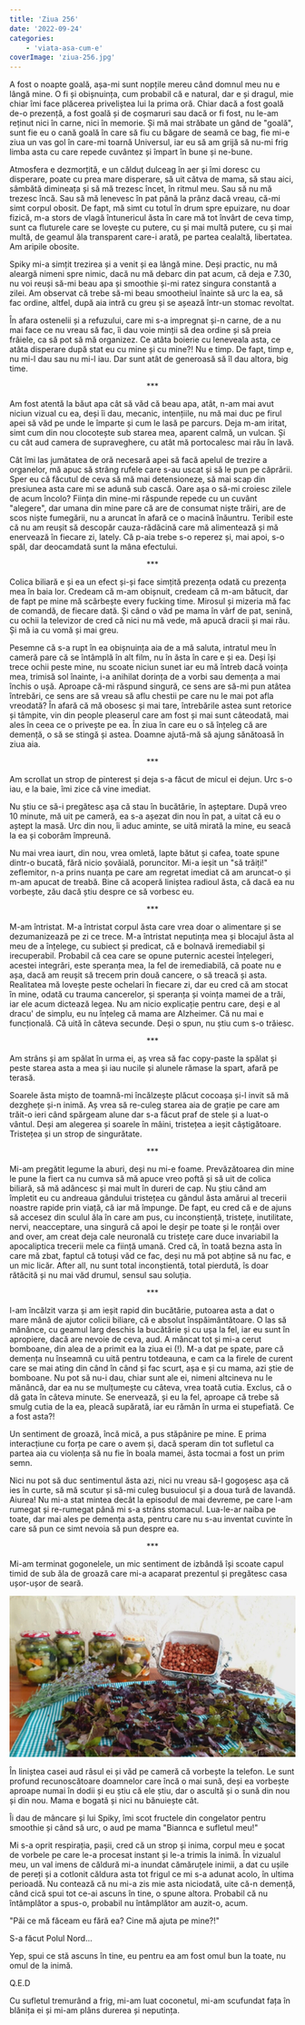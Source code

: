 ```yaml
---
title: 'Ziua 256'
date: '2022-09-24'
categories:
    - 'viata-asa-cum-e'
coverImage: 'ziua-256.jpg'
---
```


A fost o noapte goală, așa-mi sunt nopțile mereu când domnul meu nu e lângă mine. O fi și obișnuința, cum probabil că e natural, dar e și dragul, mie chiar îmi face plăcerea priveliștea lui la prima oră. Chiar dacă a fost goală de-o prezență, a fost goală și de coșmaruri sau dacă or fi fost, nu le-am reținut nici în carne, nici în memorie. Și mă mai străbate un gând de "goală", sunt fie eu o cană goală în care să fiu cu băgare de seamă ce bag, fie mi-e ziua un vas gol în care-mi toarnă Universul, iar eu să am grijă să nu-mi frig limba asta cu care repede cuvântez și împart în bune și ne-bune.

Atmosfera e dezmorțită, e un călduț dulceag în aer și îmi doresc cu disperare, poate cu prea mare disperare, să uit câtva de mama, să stau aici, sâmbătă dimineața și să mă trezesc încet, în ritmul meu. Sau să nu mă trezesc încă. Sau să mă lenevesc în pat până la prânz dacă vreau, că-mi simt corpul obosit. De fapt, mă simt cu totul în drum spre epuizare, nu doar fizică, m-a stors de vlagă întunericul ăsta în care mă tot învârt de ceva timp, sunt ca fluturele care se lovește cu putere, cu și mai multă putere, cu și mai multă, de geamul ăla transparent care-i arată, pe partea cealaltă, libertatea. Am aripile obosite.

Spiky mi-a simțit trezirea și a venit și ea lângă mine. Deși practic, nu mă aleargă nimeni spre nimic, dacă nu mă debarc din pat acum, că deja e 7.30, nu voi reuși să-mi beau apa și smoothie și-mi ratez singura constantă a zilei. Am observat că trebe să-mi beau smootheiul înainte să urc la ea, să fac ordine, altfel, după aia intră cu greu și se așează într-un stomac revoltat.

În afara ostenelii și a refuzului, care mi s-a impregnat și-n carne, de a nu mai face ce nu vreau să fac, îi dau voie minții să dea ordine și să preia frâiele, ca să pot să mă organizez. Ce atâta boierie cu leneveala asta, ce atâta disperare după stat eu cu mine și cu mine?! Nu e timp. De fapt, timp e, nu mi-l dau sau nu mi-l iau. Dar sunt atât de generoasă să îl dau altora, big time.

<p style="text-align: center;">***</p>

Am fost atentă la băut apa cât să văd că beau apa, atât, n-am mai avut niciun vizual cu ea, deși îi dau, mecanic, intențiile, nu mă mai duc pe firul apei să văd pe unde le împarte și cum le lasă pe parcurs. Deja m-am iritat, simt cum din nou clocotește sub starea mea, aparent calmă, un vulcan. Și cu cât aud camera de supraveghere, cu atât mă portocalesc mai rău în lavă.

Cât îmi las jumătatea de oră necesară apei să facă apelul de trezire a organelor, mă apuc să strâng rufele care s-au uscat și să le pun pe căprării. Sper eu că făcutul de ceva să mă mai detensioneze, să mai scap din presiunea asta care mi se adună sub cască. Oare așa o să-mi croiesc zilele de acum încolo? Ființa din mine-mi răspunde repede cu un cuvânt "alegere", dar umana din mine pare că are de consumat niște trăiri, are de scos niște fumegării, nu a aruncat în afară ce o macină înăuntru. Teribil este că nu am reușit să descopăr cauza-rădăcină care mă alimentează și mă enervează în fiecare zi, lately. Că p-aia trebe s-o reperez și, mai apoi, s-o spăl, dar deocamdată sunt la mâna efectului.

<p style="text-align: center;">***</p>

Colica biliară e și ea un efect și-și face simțită prezența odată cu prezența mea în baia lor. Credeam că m-am obișnuit, credeam că m-am bătucit, dar de fapt pe mine mă scârbește every fucking time. Mirosul și mizeria mă fac de comandă, de fiecare dată. Și când o văd pe mama în vârf de pat, senină, cu ochii la televizor de cred că nici nu mă vede, mă apucă dracii și mai rău. Și mă ia cu vomă și mai greu.

Pesemne că s-a rupt în ea obișnuința aia de a mă saluta, intratul meu în cameră pare că se întâmplă în alt film, nu în ăsta în care e și ea. Deși își trece ochii peste mine, nu scoate niciun sunet iar eu mă întreb dacă voința mea, trimisă sol înainte, i-a anihilat dorința de a vorbi sau demența a mai închis o ușă. Aproape că-mi răspund singură, ce sens are să-mi pun atâtea întrebări, ce sens are să vreau să aflu chestii pe care nu le mai pot afla vreodată? În afară că mă obosesc și mai tare, întrebările astea sunt retorice și tâmpite, vin din people pleaserul care am fost și mai sunt câteodată, mai ales în ceea ce o privește pe ea. În ziua în care eu o să înțeleg că are demență, o să se stingă și astea. Doamne ajută-mă să ajung sănătoasă în ziua aia.

<p style="text-align: center;">***</p>

Am scrollat un strop de pinterest și deja s-a făcut de micul ei dejun. Urc s-o iau, e la baie, îmi zice că vine imediat.

Nu știu ce să-i pregătesc așa că stau în bucătărie, în așteptare. După vreo 10 minute, mă uit pe cameră, ea s-a așezat din nou în pat, a uitat că eu o aștept la masă. Urc din nou, îi aduc aminte, se uită mirată la mine, eu seacă la ea și coborâm împreună.

Nu mai vrea iaurt, din nou, vrea omletă, lapte bătut și cafea, toate spune dintr-o bucată, fără nicio șovăială, poruncitor. Mi-a ieșit un "să trăiți!" zeflemitor, n-a prins nuanța pe care am regretat imediat că am aruncat-o și m-am apucat de treabă. Bine că acoperă liniștea radioul ăsta, că dacă ea nu vorbește, zău dacă știu despre ce să vorbesc eu.

<p style="text-align: center;">***</p>

M-am întristat. M-a întristat corpul ăsta care vrea doar o alimentare și se dezumanizează pe zi ce trece. M-a întristat neputința mea și blocajul ăsta al meu de a înțelege, cu subiect și predicat, că e bolnavă iremediabil și irecuperabil. Probabil că cea care se opune puternic acestei înțelegeri, acestei integrări, este speranța mea, la fel de iremediabilă, că poate nu e așa, dacă am reușit să trecem prin două cancere, o să treacă și asta. Realitatea mă lovește peste ochelari în fiecare zi, dar eu cred că am stocat în mine, odată cu trauma cancerelor, și speranța și voința mamei de a trăi, iar ele acum dictează legea. Nu am nicio explicație pentru care, deși e al dracu' de simplu, eu nu înțeleg că mama are Alzheimer. Că nu mai e funcțională. Că uită în câteva secunde. Deși o spun, nu știu cum s-o trăiesc.

<p style="text-align: center;">***</p>

Am strâns și am spălat în urma ei, aș vrea să fac copy-paste la spălat și peste starea asta a mea și iau nucile și alunele rămase la spart, afară pe terasă.

Soarele ăsta mișto de toamnă-mi încălzește plăcut cocoașa și-l invit să mă dezghețe și-n inimă. Aș vrea să re-culeg starea aia de grație pe care am trăit-o ieri când spărgeam alune dar s-a făcut praf de stele și a luat-o vântul. Deși am alegerea și soarele în mâini, tristețea a ieșit câștigătoare. Tristețea și un strop de singurătate.

<p style="text-align: center;">***</p>

Mi-am pregătit legume la aburi, deși nu mi-e foame. Prevăzătoarea din mine le pune la fiert ca nu cumva să mă apuce vreo poftă și să uit de colica biliară, să mă adâncesc și mai mult în dureri de cap. Nu știu când am împletit eu cu andreaua gândului tristețea cu gândul ăsta amărui al trecerii noastre rapide prin viață, că iar mă împunge. De fapt, eu cred că e de ajuns să accesez din sculul ăla în care am pus, cu inconștiență, tristețe, inutilitate, nervi, neacceptare, una singură că apoi le deșir pe toate și le ronțăi over and over, am creat deja cale neuronală cu tristețe care duce invariabil la apocaliptica trecerii mele ca ființă umană. Cred că, în toată bezna asta în care mă zbat, faptul că totuși văd ce fac, deși nu mă pot abține să nu fac, e un mic licăr. After all, nu sunt total inconștientă, total pierdută, îs doar rătăcită și nu mai văd drumul, sensul sau soluția.

<p style="text-align: center;">***</p>

I-am încălzit varza și am ieșit rapid din bucătărie, putoarea asta a dat o mare mână de ajutor colicii biliare, că e absolut înspăimântătoare. O las să mănânce, cu geamul larg deschis la bucătărie și cu ușa la fel, iar eu sunt în apropiere, dacă are nevoie de ceva, aud. A mâncat tot și mi-a cerut bomboane, din alea de a primit ea la ziua ei (!). M-a dat pe spate, pare că demența nu înseamnă cu uită pentru totdeauna, e cam ca la firele de curent care se mai ating din când în când și fac scurt, așa e și cu mama, azi știe de bomboane. Nu pot să nu-i dau, chiar sunt ale ei, nimeni altcineva nu le mănâncă, dar ea nu se mulțumește cu câteva, vrea toată cutia. Exclus, că o dă gata în câteva minute. Se enervează, și eu la fel, aproape că trebe să smulg cutia de la ea, pleacă supărată, iar eu rămân în urma ei stupefiată. Ce a fost asta?!

Un sentiment de groază, încă mică, a pus stăpânire pe mine. E prima interacțiune cu forța pe care o avem și, dacă speram din tot sufletul ca partea aia cu violența să nu fie în boala mamei, ăsta tocmai a fost un prim semn.

Nici nu pot să duc sentimentul ăsta azi, nici nu vreau să-l gogoșesc așa că ies în curte, să mă scutur și să-mi culeg busuiocul și a doua tură de lavandă. Aiurea! Nu mi-a stat mintea decât la episodul de mai devreme, pe care l-am rumegat și re-rumegat până mi s-a strâns stomacul. Lua-le-ar naiba pe toate, dar mai ales pe demența asta, pentru care nu s-au inventat cuvinte în care să pun ce simt nevoia să pun despre ea.

<p style="text-align: center;">***</p>

Mi-am terminat gogonelele, un mic sentiment de izbândă își scoate capul timid de sub ăla de groază care mi-a acaparat prezentul și pregătesc casa ușor-ușor de seară.

![](images/gogonele-1-1024x576.jpeg)

În liniștea casei aud râsul ei și văd pe cameră că vorbește la telefon. Le sunt profund recunoscătoare doamnelor care încă o mai sună, deși ea vorbește aproape numai în dodii și eu știu că ele știu, dar o ascultă și o sună din nou și din nou. Mama e bogată și nici nu bănuiește cât.

Îi dau de mâncare și lui Spiky, îmi scot fructele din congelator pentru smoothie și când să urc, o aud pe mama "Biannca e sufletul meu!"

Mi s-a oprit respirația, pașii, cred că un strop și inima, corpul meu e șocat de vorbele pe care le-a procesat instant și le-a trimis la inimă. În vizualul meu, un val imens de căldură mi-a inundat cămăruțele inimii, a dat cu ușile de pereți și a cotlonit căldura asta tot frigul ce mi s-a adunat acolo, în ultima perioadă. Nu contează că nu mi-a zis mie asta niciodată, uite că-n demență, când cică spui tot ce-ai ascuns în tine, o spune altora. Probabil că nu întâmplător a spus-o, probabil nu întâmplător am auzit-o, acum.

"Păi ce mă făceam eu fără ea? Cine mă ajuta pe mine?!"

S-a făcut Polul Nord…

Yep, spui ce stă ascuns în tine, eu pentru ea am fost omul bun la toate, nu omul de la inimă.

Q.E.D

Cu sufletul tremurând a frig, mi-am luat coconetul, mi-am scufundat fața în blănița ei și mi-am plâns durerea și neputința.
